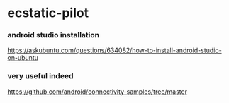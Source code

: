 # ecstatic-pilot

### android studio installation
https://askubuntu.com/questions/634082/how-to-install-android-studio-on-ubuntu

### very useful indeed
https://github.com/android/connectivity-samples/tree/master
